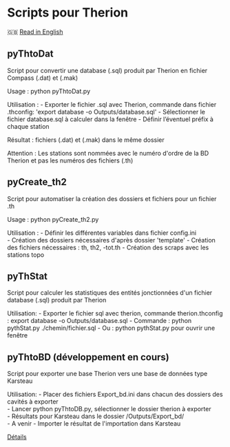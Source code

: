 Scripts pour Therion
====================

🇬🇧 [Read in English](./README.en.md)

pyThtoDat
---------

Script pour convertir une database (.sql) produit par Therion
en fichier Compass (.dat) et (.mak)


Usage : python pyThtoDat.py

Utilisation :
	- Exporter le fichier .sql avec Therion, commande dans fichier .thconfig: 'export database -o Outputs/database.sql'
	- Sélectionner le fichier database.sql à calculer dans la fenêtre
	- Définir l’éventuel préfix à chaque station

Résultat : fichiers (.dat) et (.mak) dans le même dossier

Attention : Les stations sont nommées avec le numéro d'ordre de la BD Therion et pas les numéros des fichiers (.th)

	
pyCreate_th2
------------

Script pour automatiser la création des dossiers et fichiers pour un fichier .th

Usage : python pyCreate_th2.py

Utilisation :
	- Définir les différentes variables dans fichier config.ini   
	- Création des dossiers nécessaires d'après dossier 'template'
	- Création des fichiers nécessaires : th, th2, -tot.th
	- Création des scraps avec les stations topo


pyThStat
--------

Script pour calculer les statistiques des entités jonctionnées d'un fichier database (.sql) produit par Therion

Utilisation:
	- Exporter le fichier sql avec therion, commande therion.thconfig : export database -o Outputs/database.sql
	- Commande : python pythStat.py ./chemin/fichier.sql
	- Ou : python pythStat.py  pour ouvrir une fenêtre
	
	
pyThtoBD (développement en cours)
--------

Script pour exporter une base Therion vers une base de données type Karsteau 

Utilisation:
	- Placer des fichiers Export_bd.ini dans chacun des dossiers des cavités à exporter                                    
	- Lancer python pyThtoDB.py, sélectionner le dossier therion à exporter                                                 
	- Résultats pour Karsteau dans le dossier /Outputs/Export_bd/                                                             
	- A venir - Importer le résultat de l'importation dans Karsteau    

[Détails](./pyThtoBD/README.rst)	